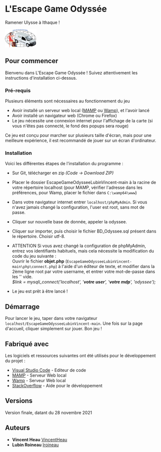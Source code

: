 # L'Escape Game Odyssée

Ramener Ulysse à Ithaque !

<img src="media/logo.png" height="60px" width="auto"/>

## Pour commencer

Bienvenu dans L'Escape Game Odyssée ! Suivez attentivement les instructions d'installation ci-dessus.

### Pré-requis

Plusieurs éléments sont nécessaires au fonctionnement du jeu

- Avoir installé un serveur web local ([MAMP](https://www.mamp.info/en/downloads/) ou [Wamp](https://www.wampserver.com/)), et l'avoir lancé
- Avoir installé un navigateur web (Chrome ou Firefox)
- Le jeu nécessite une connexion internet pour l'affichage de la carte (si vous n'êtes pas connecté, le fond des popups sera rouge)

Ce jeu est conçu pour marcher sur plusieurs taille d'écran, mais pour une meilleure expérience, il est recommandé de jouer sur un écran d'ordinateur.

### Installation

Voici les différentes étapes de l'installation du programme :

- Sur Git, télécharger en zip _(Code -> Download ZIP)_
- Placer le dossier EscapeGameOdysseeLubinVincent-main à la racine de votre répertoire localhost (pour MAMP, vérifier l'adresse dans les préférences, pour Wamp, placer le fichier dans ``C:\wamp64\www``)
- Dans votre navigateur internet entrer ``localhost/phpMyAdmin``. Si vous n'avez jamais changé la configuration, l'user est root, sans mot de passe. 
- Cliquer sur nouvelle base de donnée, appeler la odyssee.
- Cliquer sur importer, puis choisir le fichier BD_Odyssee.sql présent dans le répertoire. Choisir utf-8.
- ATTENTION Si vous avez changé la configuration de phpMyAdmin, entrez vos identifiants habituels, mais cela nécessite la modification du code du jeu suivante :\
Ouvrir le fichier **objet.php** (``EscapeGameOdysseeLubinVincent-main\php\connect.php``) à l'aide d'un éditeur de texte, et modifier dans la 2ème ligne root par votre username, et entrer votre mot-de-passe dans les '' vide.\
_$link = mysqli_connect('localhost', '**votre user**', '**votre mdp**', 'odyssee');_

- Le jeu est prêt à être lancé !

## Démarrage

Pour lancer le jeu, taper dans votre navigateur ``localhost/EscapeGameOdysseeLubinVincent-main``. Une fois sur la page d'accueil, cliquer simplement sur jouer. Bon jeu ! 

## Fabriqué avec

Les logiciels et ressources suivantes ont été utilisés pour le développement du projet :

* [Visual Studio Code](https://visualstudio.microsoft.com/fr/) - Editeur de code
* [MAMP](https://www.mamp.info/en/downloads/) - Serveur Web local
* [Wamp](https://www.wampserver.com/) - Serveur Web local
* [StackOverflow](https://stackoverflow.com/) - Aide pour le développement 

## Versions

Version finale, datant du 28 novembre 2021

## Auteurs

* **Vincent Heau** [VincentHeau](https://github.com/VincentHeau)
* **Lubin Roineau** [lroineau](https://github.com/lroineau)
